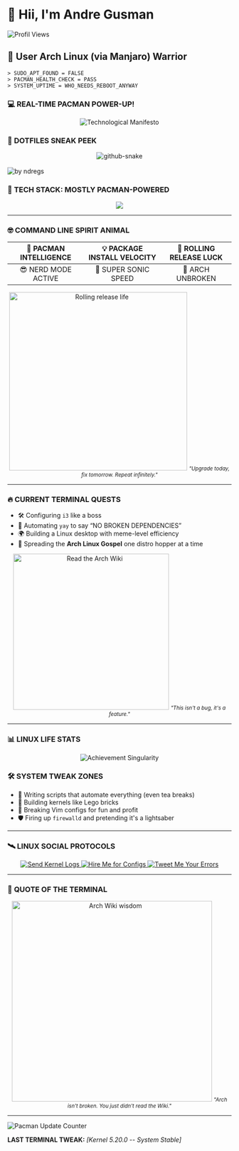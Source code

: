 # 🌌 Hii, I'm Andre Gusman  
![Profil Views](https://komarev.com/ghpvc/?username=ndregs&label=YANG+YAKIN+GW+ORANG+GANTENG+➡️&color=blue&style=flat-square)  

## 🐧 **User Arch Linux (via Manjaro) Warrior**  

```dynamic-system-log
> SUDO_APT_FOUND = FALSE
> PACMAN_HEALTH_CHECK = PASS
> SYSTEM_UPTIME = WHO_NEEDS_REBOOT_ANYWAY
```

### 💻 **REAL-TIME PACMAN POWER-UP!**  

<div align="center">  
  <img src="https://readme-typing-svg.herokuapp.com?font=Fira+Code&size=25&duration=3000&color=00FF00&center=true&vCenter=true&width=800&lines=Arch+User+%7C+Linux+Tinkerer;Patching+Kernel+in+Midnight;Rolling+Updates%2C+Rolling+Life" alt="Technological Manifesto" />  
</div>  

### 🐍 **DOTFILES SNEAK PEEK**  

<div align="center">  
  <picture>  
    <source media="(prefers-color-scheme: dark)" srcset="https://github.com/ndregs/my-pinned/blob/main/github-contribution-grid-snake-dark.svg" />  
    <source media="(prefers-color-scheme: light), (prefers-color-scheme: no-preference)" srcset="https://github.com/ndregs/my-pinned/blob/main/github-contribution-grid-snake.svg" />  
    <img src="https://github.com/ndregs/my-pinned/blob/main/github-contribution-grid-snake.svg" alt="github-snake" />  
  </picture>  
</div>  
<br>  
<div align="left">  
  <img src="https://github-readme-activity-graph.vercel.app/graph?username=ndregs&theme=github-compact&radius=16" height="auto" alt="by ndregs"/>  

### 🔧 **TECH STACK: MOSTLY PACMAN-POWERED**  

<p align="center">  
  <img src="https://skillicons.dev/icons?i=archlinux,python,rust,tensorflow,kubernetes,react,nextjs,graphql,docker,neovim" />  
</p>  

---

### 🤓 **COMMAND LINE SPIRIT ANIMAL**  

| 🧠 **PACMAN INTELLIGENCE** | 💡 **PACKAGE INSTALL VELOCITY** | 🔄 **ROLLING RELEASE LUCK** |  
|:--------------------------:|:-----------------------------:|:---------------------------:|  
| 😎 NERD MODE ACTIVE | 🚀 SUPER SONIC SPEED | 🐧 ARCH UNBROKEN |  

<div align="center">  
  <img src="https://i.imgflip.com/7vohpw.jpg" alt="Rolling release life" width="400px"/>  
  <small><em>"Upgrade today, fix tomorrow. Repeat infinitely."</em></small>  
</div>  

---

### 🔥 **CURRENT TERMINAL QUESTS**  

- 🛠️ Configuring `i3` like a boss  
- 🦾 Automating `yay` to say “NO BROKEN DEPENDENCIES”  
- 🌍 Building a Linux desktop with meme-level efficiency  
- 🐧 Spreading the **Arch Linux Gospel** one distro hopper at a time  

<div align="center">  
  <img src="https://i.imgflip.com/7voi88.jpg" alt="Read the Arch Wiki" width="350px"/>  
  <small><em>"This isn't a bug, it's a feature."</em></small>  
</div>  

---

### 📊 **LINUX LIFE STATS**  

<div align="center">  
  <img src="https://github-profile-trophy.vercel.app/?username=ndregs&theme=onedark&no-frame=true&row=1&column=7" alt="Achievement Singularity" />  
</div>  

### 🛠️ **SYSTEM TWEAK ZONES**  

- 🤖 Writing scripts that automate everything (even tea breaks)  
- 🔧 Building kernels like Lego bricks  
- 🐍 Breaking Vim configs for fun and profit  
- 🛡️ Firing up `firewalld` and pretending it's a lightsaber  

---

### 🛰️ **LINUX SOCIAL PROTOCOLS**  

<p align="center">  
  <a href="mailto:arch.master@manjaro.dev">  
    <img alt="Send Kernel Logs" src="https://img.shields.io/badge/Sudo_Email_Protocol-FF6B6B?style=for-the-badge&logo=protonmail&logoColor=black" />  
  </a>  
  <a href="https://linkedin.com/in/arch-nerd">  
    <img alt="Hire Me for Configs" src="https://img.shields.io/badge/LinkedIn_Neovim_Lover-00A4E4?style=for-the-badge&logo=linkedin&logoColor=white" />  
  </a>  
  <a href="https://twitter.com/arch_comedian">  
    <img alt="Tweet Me Your Errors" src="https://img.shields.io/badge/Twitter_Nano%3F_Lol_No-1DA1F2?style=for-the-badge&logo=twitter&logoColor=white" />  
  </a>  
</p>  

---

### 🤖 **QUOTE OF THE TERMINAL**  

<div align="center">  
  <img src="https://i.imgflip.com/7vojp5.jpg" alt="Arch Wiki wisdom" width="450px"/>  
  <small><em>"Arch isn't broken. You just didn't read the Wiki."</em></small>  
</div>  

---

![Pacman Update Counter](https://komarev.com/ghpvc/?username=ndregs&color=blueviolet&style=plastic&label=PACMAN+UPDATES)  

**LAST TERMINAL TWEAK:** *[Kernel 5.20.0 -- System Stable]*  
